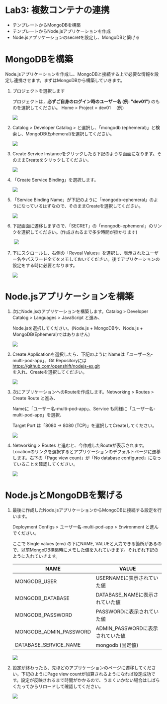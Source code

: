 # Lab3: 複数コンテナの連携

- テンプレートからMongoDBを構築
- テンプレートからNode.jsアプリケーションを作成
- Node.jsアプリケーションのsecretを設定し、MongoDBと繋げる

# MongoDBを構築
Node.jsアプリケーションを作成し、MongoDBと接続する上で必要な情報を設定し連携させます。まずはMongoDBから構築していきます。

1. プロジェクトを選択します

    プロジェクトは，**必ずご自身のログイン時のユーザー名 (例: "dev01")** のものを選択してください。
    Home > Project > dev01　 (例)

    ![](images/create_application_using_existedImage_1.png)

1. Catalog > Developer Catalog > と選択し、「mongodb (ephemeral)」と検索し、MongoDB(Ephemeral)を選択してください。

    ![](images/mongo1.png)

1. Create Service Instanceをクリックしたら下記のような画面になります。そのままCreateをクリックしてください。
  
    ![](images/mongo2.png)

1. 「Create Service Binding」を選択します。

    ![](images/mongo3.png)

1. 「Service Binding Name」が下記のように「mongodb-ephemeral」のようになっているはずなので、そのままCreateを選択してください。

    ![](images/mongo4.png)

1. 下記画面に遷移しますので、「SECRET」の「mongodb-ephemeral」のリンクを選択してください。(作成されるまで多少時間が掛かります)

    ![](images/mongo5.png)

1. 下にスクロールし、右側の「Reveal Values」を選択し、表示されたユーザー名やパスワード全てをメモしておいてください。後でアプリケーションの設定をする時に必要となります。

    ![](images/mongo6.png)

# Node.jsアプリケーションを構築

1. 次にNode.jsのアプリケーションを構築します。Catalog > Developer Catalog > Languages > JavaScript と進み、

   Node.jsを選択してください。(Node.js + MongoDBや、Node.js + MongoDB(Ephemeral)ではありません)

   ![](images/node1.png)

2. Create Applicationを選択したら、下記のように Nameは「ユーザー名-multi-pod-app」、Git Repositoryには  
   https://github.com/openshift/nodejs-ex.git  
   を入れ、Createを選択してください。

   ![](images/node2.png)

3. 次にアプリケーションへのRouteを作成します。Networking > Routes > Create Route と進み、

   Nameに「ユーザー名-multi-pod-app」、Service も同様に「ユーザー名-multi-pod-app」を選択、

   Target Port は「8080 -> 8080 (TCP)」を選択してCreateしてください。

   ![](images/node3.png)

4. Networking > Routes と進むと、今作成したRouteが表示されます。Locationのリンクを選択するとアプリケーションのデフォルトページに遷移します。右下の「Page view count」が「No database configured」になっていることを確認してください。

   ![](images/node4.png)

# Node.jsとMongoDBを繋げる

1. 最後に作成したNode.jsアプリケーションからMongoDBに接続する設定を行います。

   Deployment Configs > ユーザー名-multi-pod-app > Environment と進んでください。

   ここで Single values (env) の下にNAME, VALUEと入力できる箇所があるので、以前MongoDB構築時にメモした値を入れていきます。それぞれ下記のように入れていきます。

   | NAME                   | VALUE                            |
   | ---------------------- | -------------------------------- |
   | MONGODB_USER           | USERNAMEに表示されていた値       |
   | MONGODB_DATABASE       | DATABASE_NAMEに表示されていた値  |
   | MONGODB_PASSWORD       | PASSWORDに表示されていた値       |
   | MONGODB_ADMIN_PASSWORD | ADMIN_PASSWORDに表示されていた値 |
   | DATABASE_SERVICE_NAME  | mongodb (固定値)                 |

   ![](images/node_mongo1.png)

2. 設定が終わったら、先ほどのアプリケーションのページに遷移してください。下記のようにPage view countが加算されるようになれば設定成功です。設定が反映されるまで時間がかかるので、うまくいかない場合はしばらくたってからリロードして確認してください。

   ![](images/node_mongo2.png)

